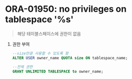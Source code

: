 ORA-01950: no privileges on tablespace '%s'
===
>해당 테이블스페이스에 권한이 없음

1. 권한 부여
    ```sql
    --size만큼 사용할 수 있도록 함
    ALTER USER owner_name QUOTA size ON tablespace_name;

    --전체 권한
    GRANT UNLIMITED TABLESPACE to owner_name;
    ```
